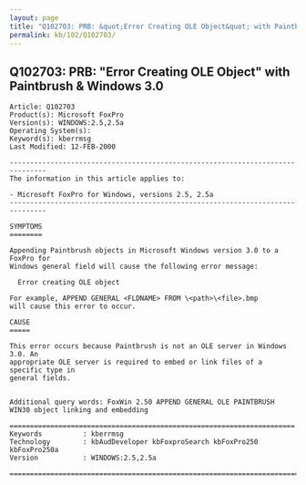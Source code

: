 ```yaml
---
layout: page
title: "Q102703: PRB: &quot;Error Creating OLE Object&quot; with Paintbrush &amp; Windows 3.0"
permalink: kb/102/Q102703/
---
```


## Q102703: PRB: &quot;Error Creating OLE Object&quot; with Paintbrush &amp; Windows 3.0

	Article: Q102703
	Product(s): Microsoft FoxPro
	Version(s): WINDOWS:2.5,2.5a
	Operating System(s): 
	Keyword(s): kberrmsg
	Last Modified: 12-FEB-2000
	
	-------------------------------------------------------------------------------
	The information in this article applies to:
	
	- Microsoft FoxPro for Windows, versions 2.5, 2.5a 
	-------------------------------------------------------------------------------
	
	SYMPTOMS
	========
	
	Appending Paintbrush objects in Microsoft Windows version 3.0 to a FoxPro for
	Windows general field will cause the following error message:
	
	  Error creating OLE object
	
	For example, APPEND GENERAL <FLDNAME> FROM \<path>\<file>.bmp
	will cause this error to occur.
	
	CAUSE
	=====
	
	This error occurs because Paintbrush is not an OLE server in Windows 3.0. An
	appropriate OLE server is required to embed or link files of a specific type in
	general fields.
	
	
	Additional query words: FoxWin 2.50 APPEND GENERAL OLE PAINTBRUSH WIN30 object linking and embedding
	
	======================================================================
	Keywords          : kberrmsg 
	Technology        : kbAudDeveloper kbFoxproSearch kbFoxPro250 kbFoxPro250a
	Version           : WINDOWS:2.5,2.5a
	
	=============================================================================
	
